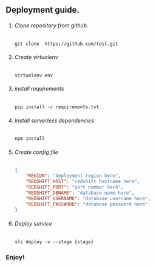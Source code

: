 ## Deployment guide.

1. ###### Clone repository from github.

    `git clone  https://github.com/test.git`
    
2. ###### Create virtualenv

    `virtualenv env`
    
3. ###### install requirements

    `pip install -r requirements.txt`

4. ###### Install serverless dependencies
    
    `npm install`
    
5. ###### Create config file
    ```json
    {
        "REGION": "deployment region here",
        "REDSHIFT_HOST": "redshift hostname here",
        "REDSHIFT_PORT": "port number here",
        "REDSHIFT_DBNAME": "database name here",
        "REDSHIFT_USERNAME": "database username here",
        "REDSHIFT_PASSWORD": "database password here"
    }
    ```

6. ###### Deploy service

    `sls deploy -v --stage {stage}`
    
    
    
### **Enjoy!**